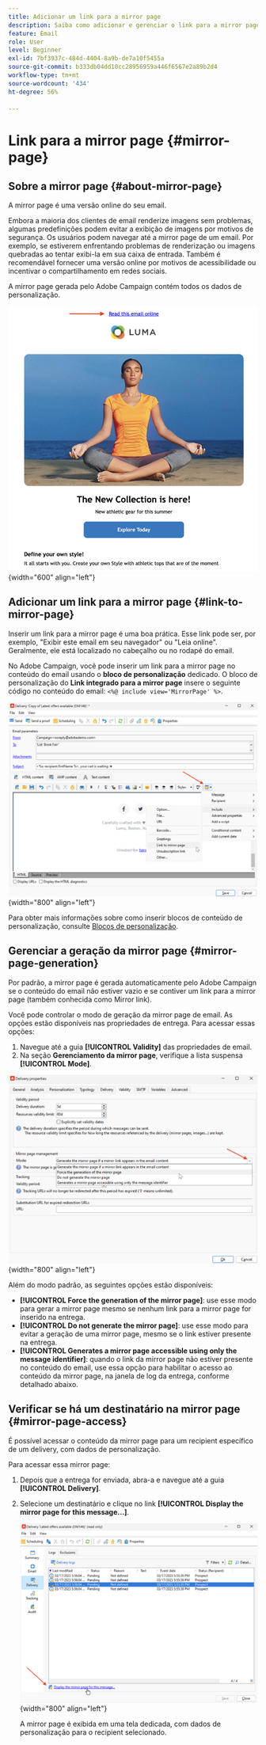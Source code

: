 ```yaml
---
title: Adicionar um link para a mirror page
description: Saiba como adicionar e gerenciar o link para a mirror page
feature: Email
role: User
level: Beginner
exl-id: 7bf3937c-484d-4404-8a9b-de7a10f5455a
source-git-commit: b333db04dd10cc28956959a446f6567e2a89b2d4
workflow-type: tm+mt
source-wordcount: '434'
ht-degree: 56%

---
```


# Link para a mirror page {#mirror-page}

## Sobre a mirror page {#about-mirror-page}

A mirror page é uma versão online do seu email.

Embora a maioria dos clientes de email renderize imagens sem problemas, algumas predefinições podem evitar a exibição de imagens por motivos de segurança. Os usuários podem navegar até a mirror page de um email. Por exemplo, se estiverem enfrentando problemas de renderização ou imagens quebradas ao tentar exibi-la em sua caixa de entrada. Também é recomendável fornecer uma versão online por motivos de acessibilidade ou incentivar o compartilhamento em redes sociais.

A mirror page gerada pelo Adobe Campaign contém todos os dados de personalização.

![amostra de mirror link](assets/mirror-page-link.png){width="600" align="left"}

## Adicionar um link para a mirror page {#link-to-mirror-page}

Inserir um link para a mirror page é uma boa prática. Esse link pode ser, por exemplo, &quot;Exibir este email em seu navegador&quot; ou &quot;Leia online&quot;. Geralmente, ele está localizado no cabeçalho ou no rodapé do email.

No Adobe Campaign, você pode inserir um link para a mirror page no conteúdo do email usando o **bloco de personalização** dedicado. O bloco de personalização do **Link integrado para a mirror page** insere o seguinte código no conteúdo do email: `<%@ include view='MirrorPage' %>`.

![](assets/mirror-page-insert.png){width="800" align="left"}


Para obter mais informações sobre como inserir blocos de conteúdo de personalização, consulte [Blocos de personalização](personalization-blocks.md).

## Gerenciar a geração da mirror page {#mirror-page-generation}

Por padrão, a mirror page é gerada automaticamente pelo Adobe Campaign se o conteúdo do email não estiver vazio e se contiver um link para a mirror page (também conhecida como Mirror link).

Você pode controlar o modo de geração da mirror page de email. As opções estão disponíveis nas propriedades de entrega. Para acessar essas opções:

1. Navegue até a guia **[!UICONTROL Validity]** das propriedades de email.
1. Na seção **Gerenciamento da mirror page**, verifique a lista suspensa **[!UICONTROL Mode]**.

![](assets/mirror-page-generation.png){width="800" align="left"}

Além do modo padrão, as seguintes opções estão disponíveis:

* **[!UICONTROL Force the generation of the mirror page]**: use esse modo para gerar a mirror page mesmo se nenhum link para a mirror page for inserido na entrega.
* **[!UICONTROL Do not generate the mirror page]**: use esse modo para evitar a geração de uma mirror page, mesmo se o link estiver presente na entrega.
* **[!UICONTROL Generates a mirror page accessible using only the message identifier]**: quando o link da mirror page não estiver presente no conteúdo do email, use essa opção para habilitar o acesso ao conteúdo da mirror page, na janela de log da entrega, conforme detalhado abaixo.

## Verificar se há um destinatário na mirror page {#mirror-page-access}

É possível acessar o conteúdo da mirror page para um recipient específico de um delivery, com dados de personalização.

Para acessar essa mirror page:

1. Depois que a entrega for enviada, abra-a e navegue até a guia **[!UICONTROL Delivery]**.

1. Selecione um destinatário e clique no link **[!UICONTROL Display the mirror page for this message...]**.

   ![](assets/mirror-page-display.png){width="800" align="left"}

   A mirror page é exibida em uma tela dedicada, com dados de personalização para o recipient selecionado.

